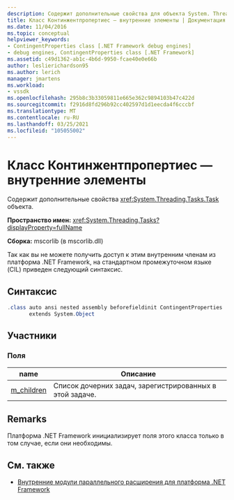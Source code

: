 ```yaml
---
description: Содержит дополнительные свойства для объекта System. Threading. Tasks. Task.
title: Класс Континжентпропертиес — внутренние элементы | Документация Майкрософт
ms.date: 11/04/2016
ms.topic: conceptual
helpviewer_keywords:
- ContingentProperties class [.NET Framework debug engines]
- debug engines, ContingentProperties class [.NET Framework]
ms.assetid: c49d1362-ab1c-4b6d-9950-fcae40e0e66b
author: leslierichardson95
ms.author: lerich
manager: jmartens
ms.workload:
- vssdk
ms.openlocfilehash: 295b8c3b33059811e665e362c9894103b47c422d
ms.sourcegitcommit: f2916d8fd296b92cc402597d1d1eecda4f6cccbf
ms.translationtype: MT
ms.contentlocale: ru-RU
ms.lasthandoff: 03/25/2021
ms.locfileid: "105055002"
---
```

# <a name="contingentproperties-class---internal-members"></a>Класс Континжентпропертиес — внутренние элементы
Содержит дополнительные свойства <xref:System.Threading.Tasks.Task> объекта.

 **Пространство имен:** <xref:System.Threading.Tasks?displayProperty=fullName>

 **Сборка:** mscorlib (в mscorlib.dll)

 Так как вы не можете получить доступ к этим внутренним членам из платформа .NET Framework, на стандартном промежуточном языке (CIL) приведен следующий синтаксис.

## <a name="syntax"></a>Синтаксис

```csharp
.class auto ansi nested assembly beforefieldinit ContingentProperties
       extends System.Object
```

## <a name="members"></a>Участники

### <a name="fields"></a>Поля

|name|Описание|
|----------|-----------------|
|[m_children](../../extensibility/debugger/m-children-field.md)|Список дочерних задач, зарегистрированных в этой задаче.|

## <a name="remarks"></a>Remarks
 Платформа .NET Framework инициализирует поля этого класса только в том случае, если они необходимы.

## <a name="see-also"></a>См. также
- [Внутренние модули параллельного расширения для платформа .NET Framework](../../extensibility/debugger/parallel-extension-internals-for-the-dotnet-framework.md)

